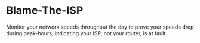 # Blame-The-ISP
Monitor your network speeds throughout the day to prove your speeds drop during peak-hours, indicating your ISP, not your router, is at fault.
